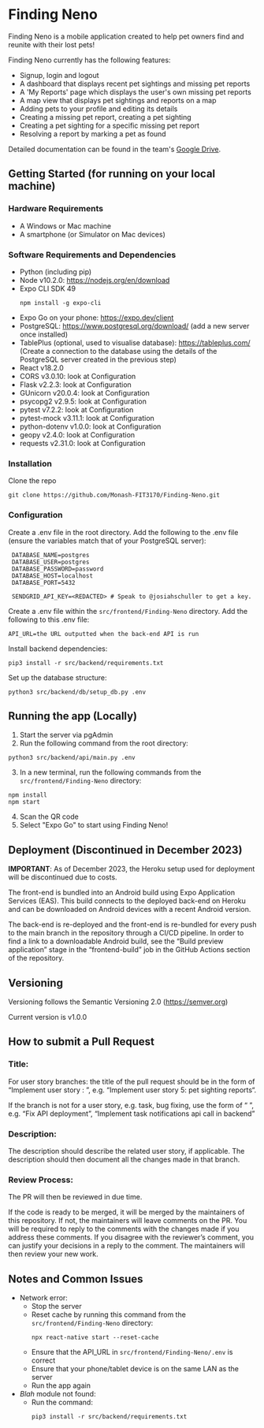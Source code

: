 # Finding Neno
Finding Neno is a mobile application created to help pet owners find and reunite with their lost pets!

Finding Neno currently has the following features: 
* Signup, login and logout
* A dashboard that displays recent pet sightings and missing pet reports
* A 'My Reports' page which displays the user's own missing pet reports 
* A map view that displays pet sightings and reports on a map
* Adding pets to your profile and editing its details
* Creating a missing pet report, creating a pet sighting
* Creating a pet sighting for a specific missing pet report
* Resolving a report by marking a pet as found 

Detailed documentation can be found in the team's [Google Drive](https://drive.google.com/drive/u/1/folders/1URib5DxULDa4vhqCTlcQM6K4CIRcmrmG).

## Getting Started (for running on your local machine)

### Hardware Requirements 
* A Windows or Mac machine
* A smartphone (or Simulator on Mac devices)

### Software Requirements and Dependencies

* Python (including pip)
* Node v10.2.0: https://nodejs.org/en/download
* Expo CLI SDK 49
  ```
  npm install -g expo-cli
  ```
* Expo Go on your phone: https://expo.dev/client
* PostgreSQL: https://www.postgresql.org/download/ (add a new server once installed)
* TablePlus (optional, used to visualise database): https://tableplus.com/  (Create a connection to the database using the details of the PostgreSQL server created in the previous step)
* React v18.2.0
* CORS v3.0.10: look at Configuration
* Flask v2.2.3: look at Configuration
* GUnicorn v20.0.4: look at Configuration
* psycopg2 v2.9.5: look at Configuration
* pytest v7.2.2: look at Configuration
* pytest-mock v3.11.1: look at Configuration
* python-dotenv v1.0.0: look at Configuration
* geopy v2.4.0: look at Configuration
* requests v2.31.0: look at Configuration

### Installation
Clone the repo
```
git clone https://github.com/Monash-FIT3170/Finding-Neno.git
```

### Configuration
Create a .env file in the root directory. Add the following to the .env file (ensure the variables match that of your PostgreSQL server): 
  ```
   DATABASE_NAME=postgres  
   DATABASE_USER=postgres  
   DATABASE_PASSWORD=password  
   DATABASE_HOST=localhost  
   DATABASE_PORT=5432

   SENDGRID_API_KEY=<REDACTED> # Speak to @josiahschuller to get a key.
  ``` 
Create a .env file within the `src/frontend/Finding-Neno` directory. Add the following to this .env file:  
  ```
  API_URL=the URL outputted when the back-end API is run
  ``` 
Install backend dependencies: 

```
pip3 install -r src/backend/requirements.txt
```

Set up the database structure: 
  ```
  python3 src/backend/db/setup_db.py .env
  ```

## Running the app (Locally)
1. Start the server via pgAdmin
2. Run the following command from the root directory: 
  ```
  python3 src/backend/api/main.py .env
  ```

3. In a new terminal, run the following commands from the `src/frontend/Finding-Neno` directory: 
  ```
  npm install
  npm start
  ```

4. Scan the QR code
5. Select "Expo Go" to start using Finding Neno!

## Deployment (Discontinued in December 2023)
<b>IMPORTANT</b>: As of December 2023, the Heroku setup used for deployment
will be discontinued due to costs.

The front-end is bundled into an Android build using Expo Application Services (EAS). This build connects to the deployed
back-end on Heroku and can be downloaded on Android devices with a recent Android version.

The back-end is re-deployed and the front-end is re-bundled for every push to the main branch in the repository through 
a CI/CD pipeline. In order to find a link to a downloadable Android build, see the “Build preview application” stage in 
the “frontend-build” job in the GitHub Actions section of the repository.


## Versioning

Versioning follows the Semantic Versioning 2.0 (https://semver.org)

Current version is v1.0.0

## How to submit a Pull Request

### Title: 
For user story branches: the title of the pull request should be in the form of “Implement user story <user story 
number>: <concise rewording of user story>”, e.g. “Implement user story 5: pet sighting reports“.

If the branch is not for a user story, e.g. task, bug fixing, use the form of “<action> <object>”, e.g. “Fix API 
deployment”, “Implement task notifications api call in backend”

### Description:
The description should describe the related user story, if applicable. The description should then document all the 
changes made in that branch.

### Review Process:
The PR will then be reviewed in due time.

If the code is ready to be merged, it will be merged by the maintainers of this repository.
If not, the maintainers will leave comments on the PR. You will be required to reply to the comments with the changes
made if you address these comments. If you disagree with the reviewer’s comment, you can justify your decisions in a 
reply to the comment. The maintainers will then review your new work.



## Notes and Common Issues
* Network error:
  * Stop the server
  * Reset cache by running this command from the `src/frontend/Finding-Neno` directory:
    ```
    npx react-native start --reset-cache
    ```
  * Ensure that the API_URL in `src/frontend/Finding-Neno/.env` is correct
  * Ensure that your phone/tablet device is on the same LAN as the server
  * Run the app again 
* *Blah* module not found:
  * Run the command:
    ```
    pip3 install -r src/backend/requirements.txt
    ```
